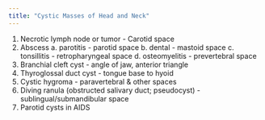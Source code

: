 ```yaml
---
title: "Cystic Masses of Head and Neck"
---
```

1. Necrotic lymph node or tumor - Carotid space
2. Abscess
 a. parotitis - parotid space
 b. dental - mastoid space
 c. tonsillitis - retropharyngeal space
 d. osteomyelitis - prevertebral space
3. Branchial cleft cyst - angle of jaw, anterior triangle
4. Thyroglossal duct cyst - tongue base to hyoid
5. Cystic hygroma - paravertebral &amp; other spaces
6. Diving ranula (obstructed salivary duct; pseudocyst) - sublingual/submandibular space
7. Parotid cysts in AIDS

